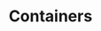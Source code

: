---
key: container
eleventyNavigation:
  key: Containers
  parent: Attributes
title: Containers
summary: This attribute aligns and confines other elements within a maximum width and can be set with optional padding.
syntaxSummary: Containers are set using the <strong>data-h2-container</strong> attribute which accepts 1 value.
syntax:
  - code: data-h2-container="media(alignment, container, padding)"
    label: Standard values
    values:
      - key: Alignment
        required: true
        keys: true
        css: true
        description: This value tells the container how to align its content once the container reaches its maximum width.
        examples:
          - left
          - right
          - center
      - key: Container
        required: true
        keys: true
        css: false
        description: This value accepts any container key you've defined in your configuration.
        examples:
          - small
          - medium
          - large
      - key: Padding
        required: false
        keys: true
        css: true
        description: 
        examples:
examples: false
---
